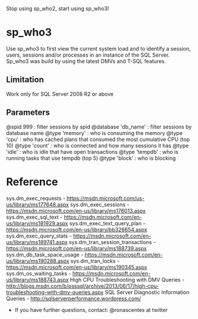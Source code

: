 
Stop using sp_who2, start using sp_who3!

# sp_who3

Use sp_who3 to first view the current system load and to identify a session, users, sessions and/or processes in an instance of the SQL Server. Sp_who3 was build by using the latest DMVs and T-SQL features.

## Limitation

Work only for SQL Server 2008 R2 or above 

## Parameters

@spid 999           : filter sessions by spid
@database 'db_name' : filter sessions by database name
@type 'memory'      : who is consuming the memory
@type 'cpu'         : who has cached plans that consumed the most cumulative CPU (top 10)
@type 'count'       : who is connected and how many sessions it has
@type 'idle'        : who is idle that have open transactions
@type 'tempdb'      : who is running tasks that use tempdb (top 5)
@type 'block'       : who is blocking

# Reference

sys.dm_exec_requests - https://msdn.microsoft.com/us-us/library/ms177648.aspx
sys.dm_exec_sessions - https://msdn.microsoft.com/en-us/library/ms176013.aspx
sys.dm_exec_sql_text - https://msdn.microsoft.com/en-us/library/ms181929.aspx
sys.dm_exec_text_query_plan - https://msdn.microsoft.com/en-us/library/bb326654.aspx
sys.dm_exec_query_stats - https://msdn.microsoft.com/en-us/library/ms189741.aspx
sys.dm_tran_session_transactions - https://msdn.microsoft.com/en-us/library/ms188739.aspx
sys.dm_db_task_space_usage - https://msdn.microsoft.com/en-us/library/ms190288.aspx
sys.dm_tran_locks - https://msdn.microsoft.com/en-us/library/ms190345.aspx
sys.dm_os_waiting_tasks - https://msdn.microsoft.com/en-us/library/ms188743.aspx
High CPU Troubleshooting with DMV Queries - http://blogs.msdn.com/b/psssql/archive/2013/06/17/high-cpu-troubleshooting-with-dmv-queries.aspx
SQL Server Diagnostic Information Queries - http://sqlserverperformance.wordpress.com/


* If you have further questions, contact: @ronascentes at twitter
